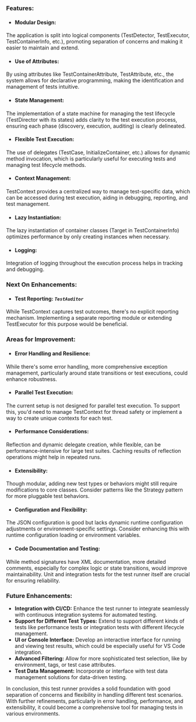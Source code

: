 
### **Features:**  
- #### **Modular Design:**  
The application is split into logical components (TestDetector, TestExecutor, TestContainerInfo, etc.), promoting separation of concerns and making it easier to maintain and extend.
- #### **Use of Attributes:**  
By using attributes like TestContainerAttribute, TestAttribute, etc., the system allows for declarative programming, making the identification and management of tests intuitive.
- #### **State Management:**  
The implementation of a state machine for managing the test lifecycle (TestDirector with its states) adds clarity to the test execution process, ensuring each phase (discovery, execution, auditing) is clearly delineated.
- #### **Flexible Test Execution:**  
The use of delegates (TestCase, InitializeContainer, etc.) allows for dynamic method invocation, which is particularly useful for executing tests and managing test lifecycle methods.
- #### **Context Management:**  
TestContext provides a centralized way to manage test-specific data, which can be accessed during test execution, aiding in debugging, reporting, and test management.
- #### **Lazy Instantiation:**  
The lazy instantiation of container classes (Target in TestContainerInfo) optimizes performance by only creating instances when necessary.
- #### **Logging:**  
Integration of logging throughout the execution process helps in tracking and debugging.

### **Next On Enhancements:**  
- #### **Test Reporting: _`TestAuditor`_**  
While TestContext captures test outcomes, there's no explicit reporting mechanism. Implementing a separate reporting module or extending TestExecutor for this purpose would be beneficial.


### **Areas for Improvement:**  
- #### **Error Handling and Resilience:**  
While there's some error handling, more comprehensive exception management, particularly around state transitions or test executions, could enhance robustness.
- #### **Parallel Test Execution:**  
The current setup is not designed for parallel test execution. To support this, you'd need to manage TestContext for thread safety or implement a way to create unique contexts for each test.
- #### **Performance Considerations:**  
Reflection and dynamic delegate creation, while flexible, can be performance-intensive for large test suites. Caching results of reflection operations might help in repeated runs.
- #### **Extensibility:**  
Though modular, adding new test types or behaviors might still require modifications to core classes. Consider patterns like the Strategy pattern for more pluggable test behaviors.
- #### **Configuration and Flexibility:**  
The JSON configuration is good but lacks dynamic runtime configuration adjustments or environment-specific settings. Consider enhancing this with runtime configuration loading or environment variables.
- #### **Code Documentation and Testing:**  
While method signatures have XML documentation, more detailed comments, especially for complex logic or state transitions, would improve maintainability. Unit and integration tests for the test runner itself are crucial for ensuring reliability.

### **Future Enhancements:**  
- **Integration with CI/CD:** Enhance the test runner to integrate seamlessly with continuous integration systems for automated testing.
- **Support for Different Test Types:** Extend to support different kinds of tests like performance tests or integration tests with different lifecycle management.
- **UI or Console Interface:** Develop an interactive interface for running and viewing test results, which could be especially useful for VS Code integration.
- **Advanced Filtering:** Allow for more sophisticated test selection, like by environment, tags, or test case attributes.
- **Test Data Management:** Incorporate or interface with test data management solutions for data-driven testing.

In conclusion, this test runner provides a solid foundation with good separation of concerns and flexibility in handling different test scenarios. With further refinements, particularly in error handling, performance, and extensibility, it could become a comprehensive tool for managing tests in various environments.
